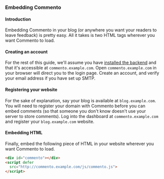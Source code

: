 ### Embedding Commento

#### Introduction

Embedding Commento in your blog (or anywhere you want your readers to leave feedback) is pretty easy. All it takes is two HTML tags wherever you want Commento to load.

#### Creating an account

For the rest of this guide, we'll assume you have [installed the backend](installation.md) and that it's accessible at `commento.example.com`. Open `commento.example.com` in your browser will direct you to the login page. Create an account, and verify your email address if you have set up SMTP.

#### Registering your website

For the sake of explanation, say your blog is available at `blog.example.com`. You will need to register your domain with Commento before you can embed comments (so that someone you don't know doesn't use your server to store comments). Log into the dashboard at `commento.example.com` and register your `blog.example.com` website.

#### Embedding HTML

Finally, embed the following piece of HTML in your website wherever you want Commento to load.

```html
<div id="commento"></div>
<script defer
  src="http://commento.example.com/js/commento.js">
</script>
```
